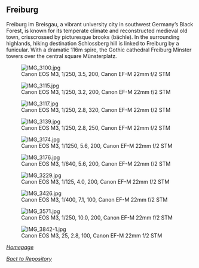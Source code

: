 ## Freiburg

Freiburg im Breisgau, a vibrant university city in southwest Germany’s Black Forest, is known for its temperate climate and reconstructed medieval old town, crisscrossed by picturesque brooks (bächle). In the surrounding highlands, hiking destination Schlossberg hill is linked to Freiburg by a funicular. With a dramatic 116m spire, the Gothic cathedral Freiburg Minster towers over the central square Münsterplatz.

<div class="gallery">
<figure>
<img src=/Shutter101/photos/Freiburg/img/IMG_3100.jpg alt=IMG_3100.jpg>
<figcaption>Canon EOS M3, 1/250, 3.5, 200, Canon EF-M 22mm f/2 STM</figcaption>
</figure>

<figure>
<img src=/Shutter101/photos/Freiburg/img/IMG_3115.jpg alt=IMG_3115.jpg>
<figcaption>Canon EOS M3, 1/250, 3.2, 200, Canon EF-M 22mm f/2 STM</figcaption>
</figure>

<figure>
<img src=/Shutter101/photos/Freiburg/img/IMG_3117.jpg alt=IMG_3117.jpg>
<figcaption>Canon EOS M3, 1/250, 2.8, 320, Canon EF-M 22mm f/2 STM</figcaption>
</figure>

<figure>
<img src=/Shutter101/photos/Freiburg/img/IMG_3139.jpg alt=IMG_3139.jpg>
<figcaption>Canon EOS M3, 1/250, 2.8, 250, Canon EF-M 22mm f/2 STM</figcaption>
</figure>

<figure>
<img src=/Shutter101/photos/Freiburg/img/IMG_3174.jpg alt=IMG_3174.jpg>
<figcaption>Canon EOS M3, 1/1250, 5.6, 200, Canon EF-M 22mm f/2 STM</figcaption>
</figure>

<figure>
<img src=/Shutter101/photos/Freiburg/img/IMG_3176.jpg alt=IMG_3176.jpg>
<figcaption>Canon EOS M3, 1/640, 5.6, 200, Canon EF-M 22mm f/2 STM</figcaption>
</figure>

<figure>
<img src=/Shutter101/photos/Freiburg/img/IMG_3229.jpg alt=IMG_3229.jpg>
<figcaption>Canon EOS M3, 1/125, 4.0, 200, Canon EF-M 22mm f/2 STM</figcaption>
</figure>

<figure>
<img src=/Shutter101/photos/Freiburg/img/IMG_3426.jpg alt=IMG_3426.jpg>
<figcaption>Canon EOS M3, 1/400, 7.1, 100, Canon EF-M 22mm f/2 STM</figcaption>
</figure>

<figure>
<img src=/Shutter101/photos/Freiburg/img/IMG_3571.jpg alt=IMG_3571.jpg>
<figcaption>Canon EOS M3, 1/250, 10.0, 200, Canon EF-M 22mm f/2 STM</figcaption>
</figure>

<figure>
<img src=/Shutter101/photos/Freiburg/img/IMG_3842-1.jpg alt=IMG_3842-1.jpg>
<figcaption>Canon EOS M3, 25, 2.8, 100, Canon EF-M 22mm f/2 STM</figcaption>
</figure>

</div>


*[Homepage](README.md)*

*[Bact to Repository](https://github.com/23W-GBAC/Shutter101/tree/main)*

